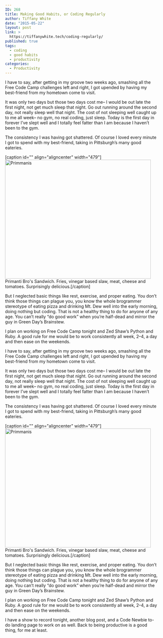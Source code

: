 ```yaml
---
ID: 268
title: Making Good Habits, or Coding Regularly
author: Tiffany White
date: "2015-05-22"
layout: post
link: >
  https://tiffanywhite.tech/coding-regularly/
published: true
tags:
  - coding
  - good habits
  - productivity
categories:
  - Productivity
---
```



I have to say, after getting in my groove two weeks ago, smashing all the Free Code Camp challenges left and right, I got upended by having my best-friend from my hometown come to visit.

It was only two days but those two days cost me– I would be out late the first night, not get much sleep that night. Go out running around the second day, not really sleep well that night. The cost of not sleeping well caught up to me all week– no gym, no real coding, just sleep. Today is the first day in forever I’ve slept well and I totally feel fatter than I am because I haven’t been to the gym.

The consistency I was having got shattered. Of course I loved every minute I got to spend with my best-friend, taking in Pittsburgh’s many good eateries.

[caption id="" align="aligncenter" width="479"]<img class="" src="https://helloburgh.me/wp-content/uploads/2015/05/wpid-IMG_0413.jpg" alt="Primmanis" width="479" height="391" /> Primanti Bro's Sandwich. Fries, vinegar based slaw, meat, cheese and tomatoes. Surprisingly delicious.[/caption]

But I neglected basic things like rest, exercise, and proper eating. You don’t think those things can plague you, you know the whole brogrammer stereotype of eating pizza and drinking Mt. Dew well into the early morning, doing nothing but coding. That is not a healthy thing to do for anyone of any age. You can’t really “do good work” when you’re half-dead and mirror the guy in Green Day’s Brainstew.

I plan on working on Free Code Camp tonight and Zed Shaw’s Python and Ruby. A good rule for me would be to work consistently all week, 2–4, a day and then ease on the weekends.




I have to say, after getting in my groove two weeks ago, smashing all the Free Code Camp challenges left and right, I got upended by having my best-friend from my hometown come to visit.

It was only two days but those two days cost me– I would be out late the first night, not get much sleep that night. Go out running around the second day, not really sleep well that night. The cost of not sleeping well caught up to me all week– no gym, no real coding, just sleep. Today is the first day in forever I’ve slept well and I totally feel fatter than I am because I haven’t been to the gym.

The consistency I was having got shattered. Of course I loved every minute I got to spend with my best-friend, taking in Pittsburgh’s many good eateries.

[caption id="" align="aligncenter" width="479"]<img class="" src="https://helloburgh.me/wp-content/uploads/2015/05/wpid-IMG_0413.jpg" alt="Primmanis" width="479" height="391" /> Primanti Bro's Sandwich. Fries, vinegar based slaw, meat, cheese and tomatoes. Surprisingly delicious.[/caption]

But I neglected basic things like rest, exercise, and proper eating. You don’t think those things can plague you, you know the whole brogrammer stereotype of eating pizza and drinking Mt. Dew well into the early morning, doing nothing but coding. That is not a healthy thing to do for anyone of any age. You can’t really “do good work” when you’re half-dead and mirror the guy in Green Day’s Brainstew.

I plan on working on Free Code Camp tonight and Zed Shaw’s Python and Ruby. A good rule for me would be to work consistently all week, 2–4, a day and then ease on the weekends.





I have a show to record tonight, another blog post, and a Code Newbie to-do landing page to work on as well. Back to being productive is a good thing, for me at least.